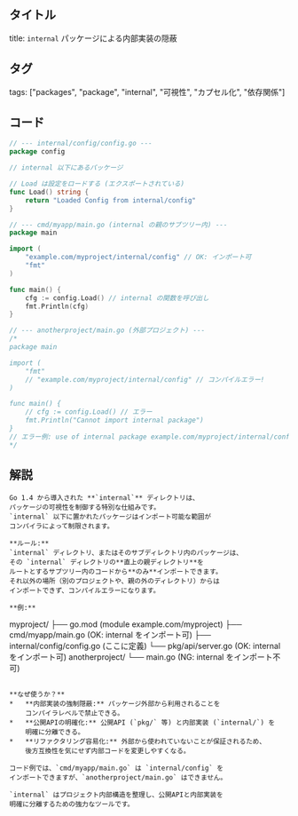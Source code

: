 ## タイトル
title: `internal` パッケージによる内部実装の隠蔽

## タグ
tags: ["packages", "package", "internal", "可視性", "カプセル化", "依存関係"]

## コード
```go
// --- internal/config/config.go ---
package config

// internal 以下にあるパッケージ

// Load は設定をロードする (エクスポートされている)
func Load() string {
	return "Loaded Config from internal/config"
}

// --- cmd/myapp/main.go (internal の親のサブツリー内) ---
package main

import (
	"example.com/myproject/internal/config" // OK: インポート可
	"fmt"
)

func main() {
	cfg := config.Load() // internal の関数を呼び出し
	fmt.Println(cfg)
}

// --- anotherproject/main.go (外部プロジェクト) ---
/*
package main

import (
	"fmt"
	// "example.com/myproject/internal/config" // コンパイルエラー!
)

func main() {
	// cfg := config.Load() // エラー
	fmt.Println("Cannot import internal package")
}
// エラー例: use of internal package example.com/myproject/internal/config not allowed
*/
```

## 解説
```text
Go 1.4 から導入された **`internal`** ディレクトリは、
パッケージの可視性を制御する特別な仕組みです。
`internal` 以下に置かれたパッケージはインポート可能な範囲が
コンパイラによって制限されます。

**ルール:**
`internal` ディレクトリ、またはそのサブディレクトリ内のパッケージは、
その `internal` ディレクトリの**直上の親ディレクトリ**を
ルートとするサブツリー内のコードから**のみ**インポートできます。
それ以外の場所（別のプロジェクトや、親の外のディレクトリ）からは
インポートできず、コンパイルエラーになります。

**例:**
```
myproject/
├── go.mod (module example.com/myproject)
├── cmd/myapp/main.go       (OK: internal をインポート可)
├── internal/config/config.go (ここに定義)
└── pkg/api/server.go       (OK: internal をインポート可)
anotherproject/
└── main.go                 (NG: internal をインポート不可)
```

**なぜ使うか？**
*   **内部実装の強制隠蔽:** パッケージ外部から利用されることを
    コンパイラレベルで禁止できる。
*   **公開APIの明確化:** 公開API (`pkg/` 等) と内部実装 (`internal/`) を
    明確に分離できる。
*   **リファクタリング容易化:** 外部から使われていないことが保証されるため、
    後方互換性を気にせず内部コードを変更しやすくなる。

コード例では、`cmd/myapp/main.go` は `internal/config` を
インポートできますが、`anotherproject/main.go` はできません。

`internal` はプロジェクト内部構造を整理し、公開APIと内部実装を
明確に分離するための強力なツールです。